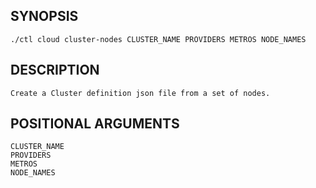 ## SYNOPSIS
    ./ctl cloud cluster-nodes CLUSTER_NAME PROVIDERS METROS NODE_NAMES
 
## DESCRIPTION
    Create a Cluster definition json file from a set of nodes.
 
## POSITIONAL ARGUMENTS
    CLUSTER_NAME
    PROVIDERS
    METROS
    NODE_NAMES
